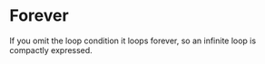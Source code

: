 # Forever

If you omit the loop condition it loops forever, so an infinite loop is compactly expressed.
